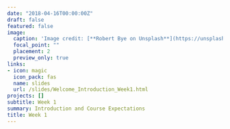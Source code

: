 ```yaml
---
date: "2018-04-16T00:00:00Z"
draft: false
featured: false
image:
  caption: 'Image credit: [**Robert Bye on Unsplash**](https://unsplash.com/photos/a3Mv2jJTI0s)'
  focal_point: ""
  placement: 2
  preview_only: true
links:
- icon: magic
  icon_pack: fas
  name: slides
  url: /slides/Welcome_Introduction_Week1.html
projects: []
subtitle: Week 1
summary: Introduction and Course Expectations
title: Week 1
---
```


